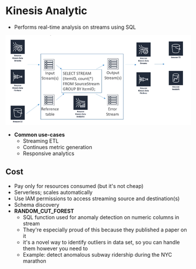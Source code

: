 # Kinesis Analytic

- Performs real-time analysis on streams using SQL

<img src="./screenshots/kinesis.PNG">

- **Common use-cases**
  - Streaming ETL 
  - Continues metric generation 
  - Responsive analytics

## Cost
- Pay only for resources consumed (but it's not cheap)
- Serverless; scales automatically 
- Use IAM permissions to access streaming source and destination(s)
- Schema discovery
- **RANDOM_CUT_FOREST**
  - SQL function used for anomaly detection on numeric columns in stream 
  - They're especially proud of this because they published a paper on it 
  - it's a novel way to identify outliers in data set, so you can handle them however you need to 
  - Example: detect anomalous subway ridership during the NYC marathon
